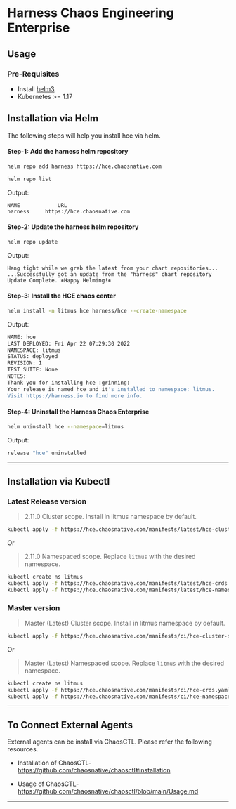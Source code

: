 # Harness Chaos Engineering Enterprise

## Usage

### Pre-Requisites

- Install [helm3](https://helm.sh/docs/intro/install/)
- Kubernetes >= 1.17

## Installation via Helm

The following steps will help you install hce via helm.

#### Step-1: Add the harness helm repository

```bash
helm repo add harness https://hce.chaosnative.com

helm repo list
```

Output:
```
NAME            URL
harness     https://hce.chaosnative.com                                                               
```

#### Step-2: Update the harness helm repository

```bash
helm repo update
```

Output:
```
Hang tight while we grab the latest from your chart repositories...
...Successfully got an update from the "harness" chart repository
Update Complete. ⎈Happy Helming!⎈
```

#### Step-3: Install the HCE chaos center

```bash
helm install -n litmus hce harness/hce --create-namespace
```

Output:
```bash
NAME: hce
LAST DEPLOYED: Fri Apr 22 07:29:30 2022
NAMESPACE: litmus
STATUS: deployed
REVISION: 1
TEST SUITE: None
NOTES:
Thank you for installing hce :grinning:
Your release is named hce and it's installed to namespace: litmus.
Visit https://harness.io to find more info.
```

#### Step-4: Uninstall the Harness Chaos Enterprise

```bash
helm uninstall hce --namespace=litmus
```

Output:
```bash
release "hce" uninstalled
```
---

## Installation via Kubectl

### Latest Release version
> 2.11.0 Cluster scope. Install in litmus namespace by default.

```bash
kubectl apply -f https://hce.chaosnative.com/manifests/latest/hce-cluster-scope.yaml
```

Or

> 2.11.0 Namespaced scope. Replace `litmus` with the desired namespace.

```bash
kubectl create ns litmus
kubectl apply -f https://hce.chaosnative.com/manifests/latest/hce-crds.yaml
kubectl apply -f https://hce.chaosnative.com/manifests/latest/hce-namespace.yaml -n litmus
```

### Master version

> Master (Latest) Cluster scope. Install in litmus namespace by default.

```bash
kubectl apply -f https://hce.chaosnative.com/manifests/ci/hce-cluster-scope.yaml
```

Or

> Master (Latest) Namespaced scope. Replace `litmus` with the desired namespace.

```bash
kubectl create ns litmus
kubectl apply -f https://hce.chaosnative.com/manifests/ci/hce-crds.yaml
kubectl apply -f https://hce.chaosnative.com/manifests/ci/hce-namespace.yaml -n litmus
```

---

## To Connect External Agents

External agents can be install via ChaosCTL. Please refer the following resources.

* Installation of ChaosCTL- https://github.com/chaosnative/chaosctl#installation

* Usage of ChaosCTL- https://github.com/chaosnative/chaosctl/blob/main/Usage.md

---
